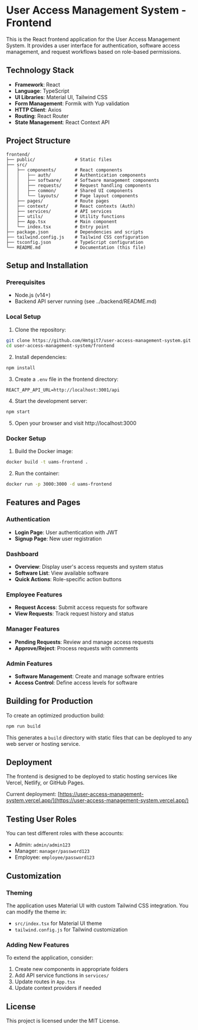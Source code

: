 # User Access Management System - Frontend

This is the React frontend application for the User Access Management System. It provides a user interface for authentication, software access management, and request workflows based on role-based permissions.

## Technology Stack

- **Framework**: React
- **Language**: TypeScript
- **UI Libraries**: Material UI, Tailwind CSS
- **Form Management**: Formik with Yup validation
- **HTTP Client**: Axios
- **Routing**: React Router
- **State Management**: React Context API

## Project Structure

```
frontend/
├── public/               # Static files
├── src/
│   ├── components/       # React components
│   │   ├── auth/         # Authentication components
│   │   ├── software/     # Software management components
│   │   ├── requests/     # Request handling components
│   │   ├── common/       # Shared UI components
│   │   └── layouts/      # Page layout components
│   ├── pages/            # Route pages
│   ├── context/          # React contexts (Auth)
│   ├── services/         # API services
│   ├── utils/            # Utility functions
│   ├── App.tsx           # Main component
│   └── index.tsx         # Entry point
├── package.json          # Dependencies and scripts
├── tailwind.config.js    # Tailwind CSS configuration
├── tsconfig.json         # TypeScript configuration
└── README.md             # Documentation (this file)
```

## Setup and Installation

### Prerequisites

- Node.js (v14+)
- Backend API server running (see ../backend/README.md)

### Local Setup

1. Clone the repository:

```bash
git clone https://github.com/Hmtgit7/user-access-management-system.git
cd user-access-management-system/frontend
```

2. Install dependencies:

```bash
npm install
```

3. Create a `.env` file in the frontend directory:

```
REACT_APP_API_URL=http://localhost:3001/api
```

4. Start the development server:

```bash
npm start
```

5. Open your browser and visit http://localhost:3000

### Docker Setup

1. Build the Docker image:

```bash
docker build -t uams-frontend .
```

2. Run the container:

```bash
docker run -p 3000:3000 -d uams-frontend
```

## Features and Pages

### Authentication

- **Login Page**: User authentication with JWT
- **Signup Page**: New user registration

### Dashboard

- **Overview**: Display user's access requests and system status
- **Software List**: View available software
- **Quick Actions**: Role-specific action buttons

### Employee Features

- **Request Access**: Submit access requests for software
- **View Requests**: Track request history and status

### Manager Features

- **Pending Requests**: Review and manage access requests
- **Approve/Reject**: Process requests with comments

### Admin Features

- **Software Management**: Create and manage software entries
- **Access Control**: Define access levels for software

## Building for Production

To create an optimized production build:

```bash
npm run build
```

This generates a `build` directory with static files that can be deployed to any web server or hosting service.

## Deployment

The frontend is designed to be deployed to static hosting services like Vercel, Netlify, or GitHub Pages.

Current deployment: [https://user-access-management-system.vercel.app/](https://user-access-management-system.vercel.app/)

## Testing User Roles

You can test different roles with these accounts:

- Admin: `admin/admin123`
- Manager: `manager/password123`
- Employee: `employee/password123`

## Customization

### Theming

The application uses Material UI with custom Tailwind CSS integration. You can modify the theme in:

- `src/index.tsx` for Material UI theme
- `tailwind.config.js` for Tailwind customization

### Adding New Features

To extend the application, consider:

1. Create new components in appropriate folders
2. Add API service functions in `services/`
3. Update routes in `App.tsx`
4. Update context providers if needed

## License

This project is licensed under the MIT License.
